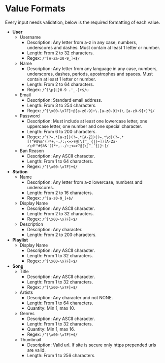 # Value Formats

Every input needs validation, below is the required formatting of each value.

- **User**
    - Username
        - Description: Any letter from a-z in any case, numbers, underscores and dashes. Must contain at least 1 letter or number.
        - Length: From 2 to 32 characters.
        - Regex: ```/^[A-Za-z0-9_]+$/```
    - Name
        - Description: Any letter from any language in any case, numbers, underscores, dashes, periods, apostrophes and spaces. Must contain at least 1 letter or number.
        - Length: From 2 to 64 characters.
        - Regex: ```/^[\p{L}0-9 .'_-]+$/u```
    - Email
        - Description: Standard email address.
        - Length: From 3 to 254 characters.
        - Regex: ```/^[\x00-\x7F]+@[a-z0-9]+\.[a-z0-9]+(\.[a-z0-9]+)?$/```
    - Password
        - Description: Must include at least one lowercase letter, one uppercase letter, one number and one special character.
        - Length: From 6 to 200 characters.
        - Regex: ```/^(?=.*[a-z])(?=.*[A-Z])(?=.*\d)(?=.*[!"#$%&'()*+,-./:;<=>?@[\]^_`{|}~])[A-Za-z\d!"#$%&'()*+,-./:;<=>?@[\]^_`{|}~]/```
    - Ban Reason
        - Description: Any ASCII character.
        - Length: From 1 to 64 characters.
        - Regex: ```/^[\x00-\x7F]+$/```
- **Station**
    - Name
        - Description: Any letter from a-z lowercase, numbers and underscores.
        - Length: From 2 to 16 characters.
        - Regex: ```/^[a-z0-9_]+$/```
    - Display Name
        - Description: Any ASCII character.
        - Length: From 2 to 32 characters.
        - Regex: ```/^[\x00-\x7F]+$/```
    - Description
        - Description: Any character.
        - Length: From 2 to 200 characters.
- **Playlist**
    - Display Name
        - Description: Any ASCII character.
        - Length: From 1 to 32 characters.
        - Regex: ```/^[\x00-\x7F]+$/```
- **Song**
    - Title
        - Description: Any ASCII character.
        - Length: From 1 to 32 characters.
        - Regex: ```/^[\x00-\x7F]+$/```
    - Artists
        - Description: Any character and not NONE.
        - Length: From 1 to 64 characters.
        - Quantity: Min 1, max 10.
    - Genres
        - Description: Any ASCII character.
        - Length: From 1 to 32 characters.
        - Quantity: Min 1, max 16.
        - Regex: ```/^[\x00-\x7F]+$/```
    - Thumbnail
        - Description: Valid url. If site is secure only https prepended urls are valid.
        - Length: From 1 to 256 characters.
